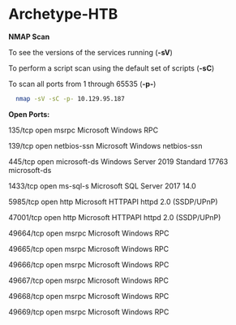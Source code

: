 # Archetype-HTB

**NMAP Scan**

To see the versions of the services running (**-sV**)<br/>

To perform a script scan using the default set of scripts (**-sC**)<br/>

To scan all ports from 1 through 65535 (**-p-**)<br/>

```sh
  nmap -sV -sC -p- 10.129.95.187
  ```

**Open Ports:**

135/tcp   open  msrpc        Microsoft Windows RPC<br/>

139/tcp   open  netbios-ssn  Microsoft Windows netbios-ssn<br/>

445/tcp   open  microsoft-ds Windows Server 2019 Standard 17763 microsoft-ds<br/>

1433/tcp  open  ms-sql-s     Microsoft SQL Server 2017 14.0<br/>

5985/tcp  open  http         Microsoft HTTPAPI httpd 2.0 (SSDP/UPnP)

47001/tcp open  http         Microsoft HTTPAPI httpd 2.0 (SSDP/UPnP)

49664/tcp open  msrpc        Microsoft Windows RPC

49665/tcp open  msrpc        Microsoft Windows RPC

49666/tcp open  msrpc        Microsoft Windows RPC

49667/tcp open  msrpc        Microsoft Windows RPC

49668/tcp open  msrpc        Microsoft Windows RPC

49669/tcp open  msrpc        Microsoft Windows RPC





